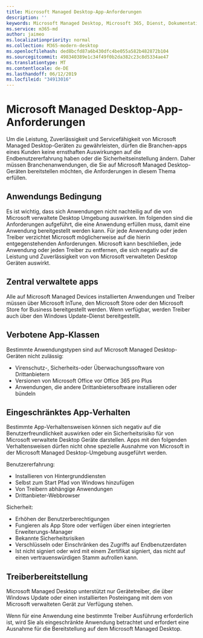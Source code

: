 ```yaml
---
title: Microsoft Managed Desktop-App-Anforderungen
description: ''
keywords: Microsoft Managed Desktop, Microsoft 365, Dienst, Dokumentation
ms.service: m365-md
author: jaimeo
ms.localizationpriority: normal
ms.collection: M365-modern-desktop
ms.openlocfilehash: ded8bcfd87a6b430dfc4be055a582b482872b104
ms.sourcegitcommit: 498340389e1c34f49f0b2da382c23c8d5334ae47
ms.translationtype: MT
ms.contentlocale: de-DE
ms.lasthandoff: 06/12/2019
ms.locfileid: "34913016"
---
```

# <a name="microsoft-managed-desktop-app-requirements"></a>Microsoft Managed Desktop-App-Anforderungen

<!--This topic is the target for aka.ms/app-req. This is aka link is used from EA agreeement for MMD. do not delete.-->

<!--Application addendum -->
 
Um die Leistung, Zuverlässigkeit und Servicefähigkeit von Microsoft Managed Desktop-Geräten zu gewährleisten, dürfen die Branchen-apps eines Kunden keine ernsthaften Auswirkungen auf die Endbenutzererfahrung haben oder die Sicherheitseinstellung ändern. Daher müssen Branchenanwendungen, die Sie auf Microsoft Managed Desktop-Geräten bereitstellen möchten, die Anforderungen in diesem Thema erfüllen.

## <a name="application-condition"></a>Anwendungs Bedingung

Es ist wichtig, dass sich Anwendungen nicht nachteilig auf die von Microsoft verwaltete Desktop Umgebung auswirken. Im folgenden sind die Anforderungen aufgeführt, die eine Anwendung erfüllen muss, damit eine Anwendung bereitgestellt werden kann. Für jede Anwendung oder jeden Treiber verzichtet Microsoft möglicherweise auf die hierin entgegenstehenden Anforderungen. Microsoft kann beschließen, jede Anwendung oder jeden Treiber zu entfernen, die sich negativ auf die Leistung und Zuverlässigkeit von von Microsoft verwalteten Desktop Geräten auswirkt.

## <a name="centrally-managed-apps"></a>Zentral verwaltete apps

Alle auf Microsoft Managed Devices installierten Anwendungen und Treiber müssen über Microsoft InTune, den Microsoft Store oder den Microsoft Store for Business bereitgestellt werden. Wenn verfügbar, werden Treiber auch über den Windows Update-Dienst bereitgestellt. 

## <a name="prohibited-app-classes"></a>Verbotene App-Klassen

Bestimmte Anwendungstypen sind auf Microsoft Managed Desktop-Geräten nicht zulässig:
- Virenschutz-, Sicherheits-oder Überwachungssoftware von Drittanbietern
- Versionen von Microsoft Office vor Office 365 pro Plus
- Anwendungen, die andere Drittanbietersoftware installieren oder bündeln

## <a name="restricted-app-behaviors"></a>Eingeschränktes App-Verhalten

Bestimmte App-Verhaltensweisen können sich negativ auf die Benutzerfreundlichkeit auswirken oder ein Sicherheitsrisiko für von Microsoft verwaltete Desktop Geräte darstellen. Apps mit den folgenden Verhaltensweisen dürfen nicht ohne spezielle Ausnahme von Microsoft in der Microsoft Managed Desktop-Umgebung ausgeführt werden.

Benutzererfahrung:
- Installieren von Hintergrunddiensten
- Selbst zum Start Pfad von Windows hinzufügen
- Von Treibern abhängige Anwendungen
- Drittanbieter-Webbrowser

Sicherheit:
- Erhöhen der Benutzerberechtigungen
- Fungieren als App Store oder verfügen über einen integrierten Erweiterungs-Manager
- Bekannte Sicherheitsrisiken
- Verschlüsseln oder Einschränken des Zugriffs auf Endbenutzerdaten
- Ist nicht signiert oder wird mit einem Zertifikat signiert, das nicht auf einen vertrauenswürdigen Stamm aufrollen kann.


## <a name="driver-deployment"></a>Treiberbereitstellung

Microsoft Managed Desktop unterstützt nur Gerätetreiber, die über Windows Update oder einen installierten Posteingang mit dem von Microsoft verwalteten Gerät zur Verfügung stehen. 

Wenn für eine Anwendung eine bestimmte Treiber Ausführung erforderlich ist, wird Sie als eingeschränkte Anwendung betrachtet und erfordert eine Ausnahme für die Bereitstellung auf dem Microsoft Managed Desktop. 

